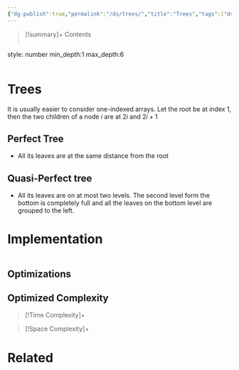 ```yaml
---
{"dg-publish":true,"permalink":"/ds/trees/","title":"Trees","tags":["ds","trees"]}
---
```



>[!summary]+ Contents
>```toc
style: number
min_depth:1
max_depth:6 
>```


# Trees

It is usually easier to consider one-indexed arrays. Let the root be at index 1, then the two children of a node $i$ are at $2i$ and $2i + 1$
## Perfect Tree
- All its leaves are at the same distance from the root

## Quasi-Perfect tree
- All its leaves are on at most two levels. The second level form the bottom is completely full and all the leaves on the bottom level are grouped to the left. 

# Implementation

```python

```

## Optimizations

## Optimized Complexity

>[!Time Complexity]+

>[!Space Complexity]+



# Related
